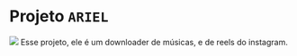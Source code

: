 # Projeto `ARIEL`
<img src="https://i.postimg.cc/d0SqYXnz/ARIEL.png">
Esse projeto, ele é um downloader de músicas, e de reels do instagram.<br>

